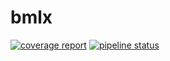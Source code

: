 # bmlx
[![coverage report](https://git.sysop.bigo.sg/mlplat/bmlx/badges/master/coverage.svg)](https://git.sysop.bigo.sg/mlplat/bmlx/commits/master)
[![pipeline status](https://git.sysop.bigo.sg/mlplat/bmlx/badges/master/pipeline.svg)](https://git.sysop.bigo.sg/mlplat/bmlx/commits/master)

